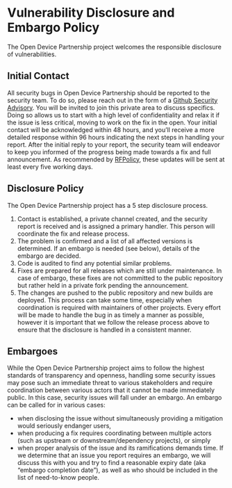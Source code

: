 # Vulnerability Disclosure and Embargo Policy
The Open Device Partnership project welcomes the responsible disclosure of vulnerabilities.
## Initial Contact
All security bugs in Open Device Partnership should be reported to the security team.
To do so, please reach out in the form of a
[Github Security Advisory](https://docs.github.com/en/code-security/security-advisories/guidance-on-reporting-and-writing-information-about-vulnerabilities).
You will be invited to join this private area to discuss specifics. Doing so
allows us to start with a high level of confidentiality and relax it if the
issue is less critical, moving to work on the fix in the open.
Your initial contact will be acknowledged within 48 hours, and you’ll receive
a more detailed response within 96 hours indicating the next steps in handling
your report.
After the initial reply to your report, the security team will endeavor to
keep you informed of the progress being made towards a fix and full
announcement. As recommended by
[RFPolicy](https://dl.packetstormsecurity.net/papers/general/rfpolicy-2.0.txt),
these updates will be sent at least every five working days.
## Disclosure Policy
The Open Device Partnership project has a 5 step disclosure process.
1. Contact is established, a private channel created, and the security report
   is received and is assigned a primary handler. This person will coordinate
   the fix and release process.
2. The problem is confirmed and a list of all affected versions is determined.
   If an embargo is needed (see below), details of the embargo are decided.
3. Code is audited to find any potential similar problems.
4. Fixes are prepared for all releases which are still under maintenance. In
   case of embargo, these fixes are not committed to the public repository but
   rather held in a private fork pending the announcement.
5. The changes are pushed to the public repository and new builds are deployed.
This process can take some time, especially when coordination is required
with maintainers of other projects. Every effort will be made to handle the bug
in as timely a manner as possible, however it is important that we follow the
release process above to ensure that the disclosure is handled in a consistent
manner.
## Embargoes
While the Open Device Partnership project aims to follow the highest standards of
transparency and openness, handling some security issues may pose such an
immediate threat to various stakeholders and require coordination between
various actors that it cannot be made immediately public.
In this case, security issues will fall under an embargo.
An embargo can be called for in various cases:
- when disclosing the issue without simultaneously providing a mitigation
  would seriously endanger users,
- when producing a fix requires coordinating between multiple actors (such as
  upstream or downstream/dependency projects), or simply
- when proper analysis of the issue and its ramifications demands time.
If we determine that an issue you report requires an embargo, we will discuss
this with you and try to find a reasonable expiry date (aka “embargo
completion date”), as well as who should be included in the list of
need-to-know people.